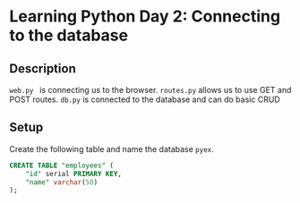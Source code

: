 # Learning Python Day 2: Connecting to the database

## Description

`web.py ` is connecting us to the browser.
`routes.py` allows us to use GET and POST routes.
`db.py` is connected to the database and can do basic CRUD

## Setup

Create the following table and name the database `pyex`.

```SQL
CREATE TABLE "employees" (
    "id" serial PRIMARY KEY,
    "name" varchar(50)
);
```